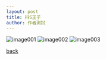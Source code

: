```yaml
---
layout: post
title: 抖S王子
author: 作者測試
---
```


![image001](https://i.ibb.co/WF5Jp9r/001.jpg)
![image002](https://i.ibb.co/DMj0kN3/002.jpg)
![image003](https://i.ibb.co/dPywyJb/003.jpg)





[back](https://allforyanchen.github.io/)
